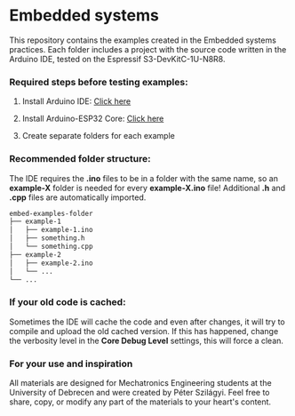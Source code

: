 # Embedded systems

This repository contains the examples created in the Embedded systems practices. Each folder includes a project with the source code written in the Arduino IDE, tested on the Espressif S3-DevKitC-1U-N8R8.

### Required steps before testing examples:

1. Install Arduino IDE:
[Click here](https://docs.arduino.cc/software/ide/)

2. Install Arduino-ESP32 Core: 
[Click here](https://docs.espressif.com/projects/arduino-esp32/en/latest/installing.html#installing-using-arduino-ide)

3. Create separate folders for each example

### Recommended folder structure:

The IDE requires the __.ino__ files to be in a folder with the same name, so an __example-X__ folder is needed for every __example-X.ino__ file! Additional __.h__ and __.cpp__ files are automatically imported.

```bash
embed-examples-folder
├── example-1
│   ├── example-1.ino
│   ├── something.h
│   └── something.cpp
├── example-2
│   ├── example-2.ino
│   └── ...
└── ...
```

### If your old code is cached:

Sometimes the IDE will cache the code and even after changes, it will try to compile and upload the old cached version. If this has happened, change the verbosity level in the __Core Debug Level__ settings, this will force a clean.

### For your use and inspiration

All materials are designed for Mechatronics Engineering students at the University of Debrecen and were created by Péter Szilágyi. Feel free to share, copy, or modify any part of the materials to your heart's content.

